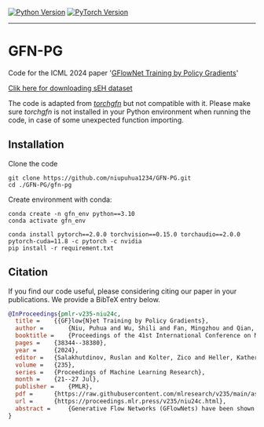   <a href="https://www.python.org/"><img alt="Python Version" src="https://img.shields.io/badge/Python-%E2%89%A53.10-blue" /></a>
  <a href="https://pytorch.org/"><img alt="PyTorch Version" src="https://img.shields.io/badge/PyTorch-%E2%89%A52.0.0-green" /></a>
<!-- <div align="center">
</div> -->
--------------------------------------------------------------------------------
# GFN-PG
Code for the ICML 2024 paper '[GFlowNet Training by Policy Gradients](https://proceedings.mlr.press/v235/niu24c.html)'

[Clik here for downloading sEH dataset](https://drive.google.com/file/d/1-RCgm7CZFmU3UP4pw8CXI9r_LiUaUSP4/view?usp=sharing)

The code is adapted from [*torchgfn*](https://pypi.org/project/torchgfn/0.1.3/) but not compatible with it. Please make sure *torchgfn* is not installed in your Python environment when running the code, in case of some unexpected function importing. 

## Installation
Clone the code
```
git clone https://github.com/niupuhua1234/GFN-PG.git
cd ./GFN-PG/gfn-pg
```

Create environment with conda:
```
conda create -n gfn_env python==3.10
conda activate gfn_env

conda install pytorch==2.0.0 torchvision==0.15.0 torchaudio==2.0.0 pytorch-cuda=11.8 -c pytorch -c nvidia
pip install -r requirement.txt
```



## Citation

If you find our code useful, please considering citing our paper in your publications. We provide a BibTeX entry below.


```bibtex
@InProceedings{pmlr-v235-niu24c,
  title = 	 {{GF}low{N}et Training by Policy Gradients},
  author =       {Niu, Puhua and Wu, Shili and Fan, Mingzhou and Qian, Xiaoning},
  booktitle = 	 {Proceedings of the 41st International Conference on Machine Learning},
  pages = 	 {38344--38380},
  year = 	 {2024},
  editor = 	 {Salakhutdinov, Ruslan and Kolter, Zico and Heller, Katherine and Weller, Adrian and Oliver, Nuria and Scarlett, Jonathan and Berkenkamp, Felix},
  volume = 	 {235},
  series = 	 {Proceedings of Machine Learning Research},
  month = 	 {21--27 Jul},
  publisher =    {PMLR},
  pdf = 	 {https://raw.githubusercontent.com/mlresearch/v235/main/assets/niu24c/niu24c.pdf},
  url = 	 {https://proceedings.mlr.press/v235/niu24c.html},
  abstract = 	 {Generative Flow Networks (GFlowNets) have been shown effective to generate combinatorial objects with desired properties. We here propose a new GFlowNet training framework, with policy-dependent rewards, that bridges keeping flow balance of GFlowNets to optimizing the expected accumulated reward in traditional Reinforcement-Learning (RL). This enables the derivation of new policy-based GFlowNet training methods, in contrast to existing ones resembling value-based RL. It is known that the design of backward policies in GFlowNet training affects efficiency. We further develop a coupled training strategy that jointly solves GFlowNet forward policy training and backward policy design. Performance analysis is provided with a theoretical guarantee of our policy-based GFlowNet training. Experiments on both simulated and real-world datasets verify that our policy-based strategies provide advanced RL perspectives for robust gradient estimation to improve GFlowNet performance. Our code is available at: github.com/niupuhua1234/GFN-PG.}
}



